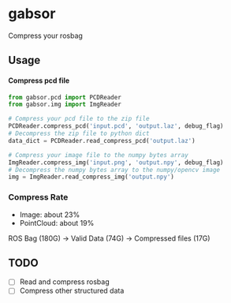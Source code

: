 # gabsor
Compress your rosbag

## Usage

#### Compress pcd file
```python
from gabsor.pcd import PCDReader
from gabsor.img import ImgReader

# Compress your pcd file to the zip file
PCDReader.compress_pcd('input.pcd', 'output.laz', debug_flag)
# Decompress the zip file to python dict
data_dict = PCDReader.read_compress_pcd('output.laz')

# Compress your image file to the numpy bytes array
ImgReader.compress_img('input.png', 'output.npy', debug_flag)
# Decompress the numpy bytes array to the numpy/opencv image
img = ImgReader.read_compress_img('output.npy')
```

### Compress Rate
* Image: about 23%
* PointCloud: about 19%

ROS Bag (180G) -> Valid Data (74G) -> Compressed files (17G)

## TODO
- [ ] Read and compress rosbag
- [ ] Compress other structured data 
